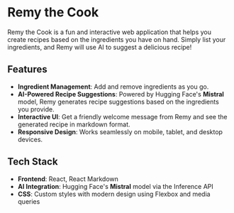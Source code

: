 # Remy the Cook

Remy the Cook is a fun and interactive web application that helps you create recipes based on the ingredients you have on hand. Simply list your ingredients, and Remy will use AI to suggest a delicious recipe!

## Features

- **Ingredient Management**: Add and remove ingredients as you go.
- **AI-Powered Recipe Suggestions**: Powered by Hugging Face's **Mistral** model, Remy generates recipe suggestions based on the ingredients you provide.
- **Interactive UI**: Get a friendly welcome message from Remy and see the generated recipe in markdown format.
- **Responsive Design**: Works seamlessly on mobile, tablet, and desktop devices.

## Tech Stack

- **Frontend**: React, React Markdown
- **AI Integration**: Hugging Face's **Mistral** model via the Inference API
- **CSS**: Custom styles with modern design using Flexbox and media queries
